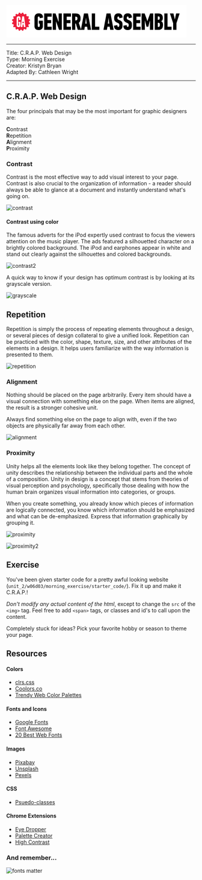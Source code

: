 ![](/ga_cog.png)

<hr>

Title: C.R.A.P. Web Design <br>
Type: Morning Exercise<br>
Creator: Kristyn Bryan<br>
Adapted By: Cathleen Wright<br>

<hr>

## C.R.A.P. Web Design

The four principals that may be the most important for graphic designers are:

**C**ontrast<br>
**R**epetition<br>
**A**lignment<br>
**P**roximity<br>

### Contrast
Contrast is the most effective way to add visual interest to your page. Contrast is also crucial to the organization of information - a reader should always be able to glance at a document and instantly understand what's going on.

![contrast](https://i.imgur.com/iY9Erkh.png)

#### Contrast using color
The famous adverts for the iPod expertly used contrast to focus the viewers attention on the music player. The ads featured a silhouetted character on a brightly colored background. The iPod and earphones appear in white and stand out clearly against the silhouettes and colored backgrounds.

![contrast2](https://i.imgur.com/BKZTLyV.png)

A quick way to know if your design has optimum contrast is by looking at its grayscale version.

![grayscale](https://i.imgur.com/cokSB0c.png)

## Repetition
Repetition is simply the process of repeating elements throughout a design, or several pieces of design collateral to give a unified look. Repetition can be practiced with the color, shape, texture, size, and other attributes of the elements in a design. It helps users familiarize with the way information is presented to them.

![repetition](https://i.imgur.com/rv5uDCc.png)

### Alignment
Nothing should be placed on the page arbitrarily. Every item should have a visual connection with something else on the page. When items are aligned, the result is a stronger cohesive unit.

Always find something else on the page to align with, even if the two objects are physically far away from each other.

![alignment](https://i.imgur.com/6SXipqD.png)

### Proximity
Unity helps all the elements look like they belong together.  The concept of unity describes the relationship between the individual parts and the whole of a composition. Unity in design is a concept that stems from theories of visual perception and psychology, specifically those dealing with how the human brain organizes visual information into categories, or groups.

When you create something, you already know which pieces of information are logically connected, you know which information should be emphasized and what can be de-emphasized. Express that information graphically by grouping it.

![proximity](https://i.imgur.com/nuqubJn.png)

![proximity2](https://i.imgur.com/ItQ6ujU.png)

## Exercise

You've been given starter code for a pretty awful looking website (`unit_2/w06d03/morning_exercise/starter_code/`).  Fix it up and make it C.R.A.P.!  

_Don't modify any actual content of the html_, except to change the `src` of the `<img>` tag.  Feel free to add `<span>` tags, or classes and id's to call upon the content.  

Completely stuck for ideas?  Pick your favorite hobby or season to theme your page.  

## Resources

#### Colors
- [clrs.css](http://clrs.cc/)
- [Coolors.co](https://coolors.co/)
- [Trendy Web Color Palettes](https://www.awwwards.com/trendy-web-color-palettes-and-material-design-color-schemes-tools.html)


#### Fonts and Icons
- [Google Fonts](https://fonts.google.com/)
- [Font Awesome](http://fontawesome.io/)
- [20 Best Web Fonts](https://www.awwwards.com/20-best-web-fonts-from-google-web-fonts-and-font-face.html)

#### Images
- [Pixabay](https://pixabay.com/)
- [Unsplash](https://unsplash.com/)
- [Pexels](https://www.pexels.com/royalty-free-images/)

#### CSS
- [Psuedo-classes](https://developer.mozilla.org/en-US/docs/Web/CSS/Pseudo-classes)

#### Chrome Extensions
- [Eye Dropper](https://chrome.google.com/webstore/detail/eye-dropper/hmdcmlfkchdmnmnmheododdhjedfccka?hl=en)
- [Palette Creator](https://chrome.google.com/webstore/detail/palette-creator/oolpphfmdmjbojolagcbgdemojhcnlod?hl=en)
- [High Contrast](https://chrome.google.com/webstore/detail/high-contrast/djcfdncoelnlbldjfhinnjlhdjlikmph?hl=en)

### And remember...

![fonts matter](https://i.imgur.com/oprAaYd.png)
